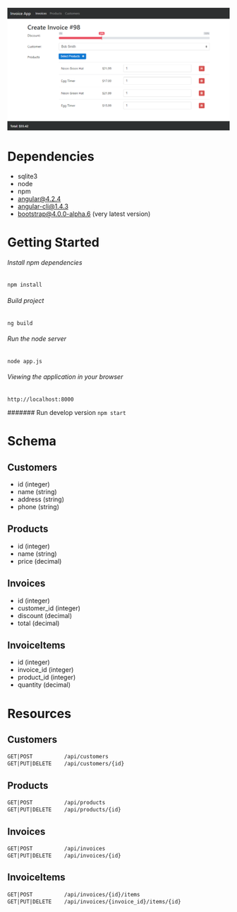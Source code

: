 ![Alt text](./invoice.png "invoice page")

# Dependencies

- sqlite3
- node
- npm
- angular@4.2.4
- angular-cli@1.4.3
- bootstrap@4.0.0-alpha.6 (very latest version)

# Getting Started

###### Install npm dependencies
`npm install`

###### Build project
`ng build`

###### Run the node server
`node app.js`

###### Viewing the application in your browser
`http://localhost:8000`


####### Run develop version
`npm start`

# Schema

## Customers

- id (integer)
- name (string)
- address (string)
- phone (string)


## Products

- id (integer)
- name (string)
- price (decimal)

## Invoices

- id (integer)
- customer_id (integer)
- discount (decimal)
- total (decimal)

## InvoiceItems

- id (integer)
- invoice_id (integer)
- product_id (integer)
- quantity (decimal)


# Resources

## Customers
```
GET|POST          /api/customers
GET|PUT|DELETE    /api/customers/{id}
```

## Products
```
GET|POST          /api/products
GET|PUT|DELETE    /api/products/{id}
```
## Invoices
```
GET|POST          /api/invoices
GET|PUT|DELETE    /api/invoices/{id}
```

## InvoiceItems
```
GET|POST          /api/invoices/{id}/items
GET|PUT|DELETE    /api/invoices/{invoice_id}/items/{id}
```


